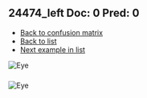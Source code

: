 ## 24474_left Doc: 0 Pred: 0
- [Back to confusion matrix](https://github.com/juliandewit/kaggle_retinopathy/blob/master/matrix.md)
- [Back to list](https://github.com/juliandewit/kaggle_retinopathy/blob/master/lists/00/list.md)
- [Next example in list](https://github.com/juliandewit/kaggle_retinopathy/blob/master/lists/00/24/24476_right.md)

![Eye](https://retinopaty.blob.core.windows.net/size1024/24474_left_0.jpeg)

### 

![Eye]()
